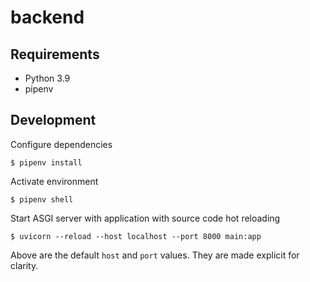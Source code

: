 # backend

## Requirements

* Python 3.9
* pipenv

## Development

Configure dependencies

    $ pipenv install

Activate environment

    $ pipenv shell

Start ASGI server with application with source code hot reloading

    $ uvicorn --reload --host localhost --port 8000 main:app

Above are the default `host` and `port` values. They are made explicit for clarity.
